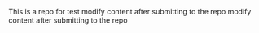 This is a repo for test
modify content after submitting to the repo
modify content after submitting to the repo
